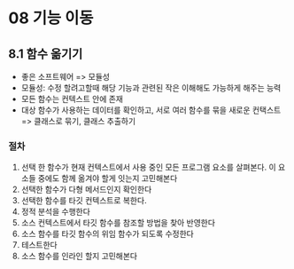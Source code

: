 # 08 기능 이동
                                         

## 8.1 함수 옮기기
 - 좋은 소프트웨어 => 모듈성
 - 모듈성: 수정 할려고할때 해당 기능과 관련된 작은 이해해도 가능하게 해주는 능력
 - 모든 함수는 컨텍스트 안에 존재
 - 대상 함수가 사용하는 데이터를 확인하고, 서로 여러 함수를 묶을 새로운 컨택스트 => 클래스로 묶기, 클래스 추출하기
 ### 절차
  1) 선택 한 함수가 현재 컨텍스트에서 사용 중인 모든 프로그램 요소를 살펴본다. 이 요소들 중에도 함께 옮겨야 할게 잇는지 고민해본다
  2) 선택한 함수가 다형 메서드인지 확인한다
  3) 선택한 함수를 타깃 컨텍스트로 복한다.
  4) 정적 분석을 수행한다
  5) 소스 컨텍스트에서 타깃 함수를 참조할 방법을 찾아 반영한다
  6) 소스 함수를 타깃 함수의 위임 함수가 되도록 수정한다
  7) 테스트한다
  8) 소스 함수를 인라인 할지 고민해본다
